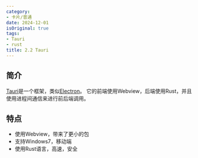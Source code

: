 ```yaml
---
category:
- 卡片/普通
date: 2024-12-01
isOriginal: true
tags:
- Tauri
- rust
title: 2.2 Tauri
---
```

## 简介
[Tauri](https://tauri.app/)是一个框架，类似[Electron](Electron)。
它的前端使用Webview，后端使用Rust，并且使用进程间通信来进行前后端调用。
## 特点
- 使用Webview，带来了更小的包
- 支持Windows7，移动端
- 使用Rust语言，高速，安全